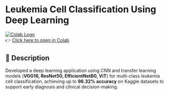 # Leukemia Cell Classification Using Deep Learning

[![Colab Logo](https://colab.research.google.com/assets/colab-badge.svg)](https://colab.research.google.com/drive/1q9KXFhlukU98Pl1MQTyxnHszX3YJ5Dyq?usp=sharing)  
👉 [Click here to open in Colab](https://colab.research.google.com/drive/1q9KXFhlukU98Pl1MQTyxnHszX3YJ5Dyq?usp=sharing)

## 📖 Description
Developed a deep learning application using CNN and transfer learning models (**VGG16, ResNet50, EfficientNetB0, ViT**) for multi-class leukemia cell classification, achieving up to **96.32% accuracy** on Kaggle datasets to support early diagnosis and clinical decision-making.
